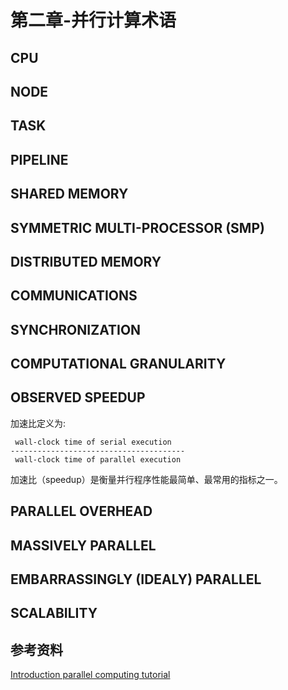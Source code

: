 # 第二章-并行计算术语

## CPU

## NODE

## TASK

## PIPELINE

## SHARED MEMORY

## SYMMETRIC MULTI-PROCESSOR (SMP)

## DISTRIBUTED MEMORY

## COMMUNICATIONS

## SYNCHRONIZATION

## COMPUTATIONAL GRANULARITY

## OBSERVED SPEEDUP

加速比定义为:
```
 wall-clock time of serial execution
---------------------------------------
 wall-clock time of parallel execution
```
加速比（speedup）是衡量并行程序性能最简单、最常用的指标之一。

## PARALLEL OVERHEAD


## MASSIVELY PARALLEL

## EMBARRASSINGLY (IDEALY) PARALLEL

## SCALABILITY

## 参考资料

[Introduction parallel computing tutorial](https://hpc.llnl.gov/training/tutorials/introduction-parallel-computing-tutorial)
